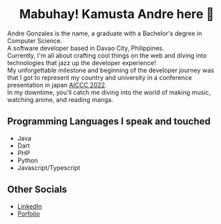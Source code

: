 

<div align="center">
  
  # Mabuhay! Kamusta Andre here 👋

</div>

Andre Gonzales is the name,  a graduate with a Bachelor's degree in Computer Science. <br>
A software developer based in Davao City, Philippines.<br>
Currently, I'm all about crafting cool things on the web and diving into technologies that jazz up the developer experience! <br>
My unforgettable milestone and beginning of the developer journey was that I got to represent my country and university in a conference presentation in japan [AICCC 2022](https://uic.startbox.ph/bs-computer-science-students-presents-research-in-osaka-japan/).<br>
In my downtime, you'll catch me diving into the world of making music, watching anime, and  reading manga.

## Programming Languages I speak and touched
- Java
- Dart
- PHP
- Python
- Javascript/Typescript

## Other Socials
- [LinkedIn](www.linkedin.com/in/joshua-andre-gonzales-48385623a/)
- [Porfolio](www.linkedin.com/in/joshua-andre-gonzales-48385623a/)
